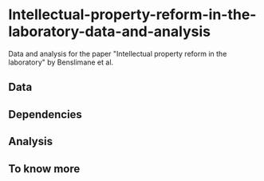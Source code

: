 # Intellectual-property-reform-in-the-laboratory-data-and-analysis

Data and analysis for the paper "Intellectual property reform in the laboratory" by Benslimane et al.

## Data

## Dependencies

## Analysis

## To know more